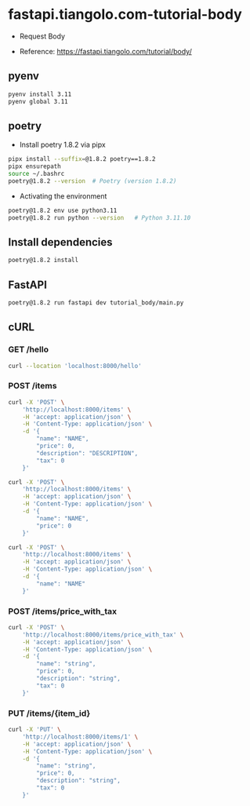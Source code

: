 # fastapi.tiangolo.com-tutorial-body

- Request Body

- Reference: https://fastapi.tiangolo.com/tutorial/body/

## pyenv

```sh
pyenv install 3.11
pyenv global 3.11
```

## poetry

- Install poetry 1.8.2 via pipx

```sh
pipx install --suffix=@1.8.2 poetry==1.8.2
pipx ensurepath
source ~/.bashrc
poetry@1.8.2 --version  # Poetry (version 1.8.2)
```

- Activating the environment

```sh
poetry@1.8.2 env use python3.11
poetry@1.8.2 run python --version   # Python 3.11.10
```

## Install dependencies

```sh
poetry@1.8.2 install
```

## FastAPI

```sh
poetry@1.8.2 run fastapi dev tutorial_body/main.py
```

## cURL

### GET /hello

```sh
curl --location 'localhost:8000/hello'
```

### POST /items

```sh
curl -X 'POST' \
    'http://localhost:8000/items' \
    -H 'accept: application/json' \
    -H 'Content-Type: application/json' \
    -d '{
        "name": "NAME",
        "price": 0,
        "description": "DESCRIPTION",
        "tax": 0
    }'
```

```sh
curl -X 'POST' \
    'http://localhost:8000/items' \
    -H 'accept: application/json' \
    -H 'Content-Type: application/json' \
    -d '{
        "name": "NAME",
        "price": 0
    }'
```

```sh
curl -X 'POST' \
    'http://localhost:8000/items' \
    -H 'accept: application/json' \
    -H 'Content-Type: application/json' \
    -d '{
        "name": "NAME"
    }'
```

### POST /items/price_with_tax

```sh
curl -X 'POST' \
    'http://localhost:8000/items/price_with_tax' \
    -H 'accept: application/json' \
    -H 'Content-Type: application/json' \
    -d '{
        "name": "string",
        "price": 0,
        "description": "string",
        "tax": 0
    }'
```

### PUT /items/{item_id}

```sh
curl -X 'PUT' \
    'http://localhost:8000/items/1' \
    -H 'accept: application/json' \
    -H 'Content-Type: application/json' \
    -d '{
        "name": "string",
        "price": 0,
        "description": "string",
        "tax": 0
    }'
```
